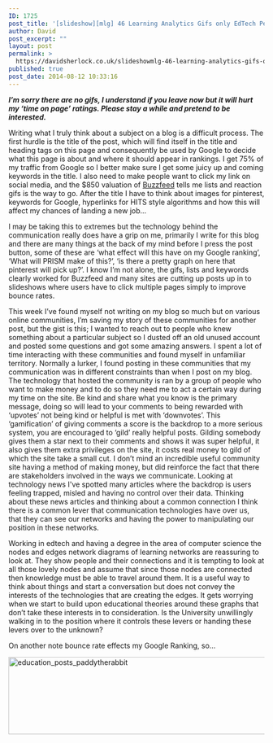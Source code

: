 ```yaml
---
ID: 1725
post_title: '[slideshow][mlg] 46 Learning Analytics Gifs only EdTech People Will Understand'
author: David
post_excerpt: ""
layout: post
permalink: >
  https://davidsherlock.co.uk/slideshowmlg-46-learning-analytics-gifs-only-edtech-people-will-understand/
published: true
post_date: 2014-08-12 10:33:16
---
```

<em><strong>I’m sorry there are no gifs, I understand if you leave now but it will hurt my ‘time on page’ ratings. Please stay a while and pretend to be interested.</strong></em>

Writing what I truly think about a subject on a blog is a difficult process. The first hurdle is the title of the post, which will find itself in the title and heading tags on this page and consequently be used by Google to decide what this page is about and where it should appear in rankings. I get 75% of my traffic from Google so I better make sure I get some juicy up and coming keywords in the title. I also need to make people want to click my link on social media, and the $850 valuation of <a href="http://www.cityam.com/1407775210/how-buzzfeed-s-850m-valuation-shows-commercial-power-cat-lists">Buzzfeed</a> tells me lists and reaction gifs is the way to go. After the title I have to think about images for pinterest, keywords for Google, hyperlinks for HITS style algorithms and how this will affect my chances of landing a new job...

<!--more-->

I may be taking this to extremes but the technology behind the communication really does have a grip on me, primarily I write for this blog and there are many things at the back of my mind before I press the post button, some of these are ‘what effect will this have on my Google ranking’, ‘What will PRISM make of this?’, ‘is there a pretty graph on here that pinterest will pick up?’. I know I’m not alone, the gifs, lists and keywords clearly worked for Buzzfeed and many sites are cutting up posts up in to slideshows where users have to click multiple pages simply to improve bounce rates.

This week I’ve found myself not writing on my blog so much but on various online communities, I’m saving my story of these communities for another post, but the gist is this; I wanted to reach out to people who knew something about a particular subject so I dusted off an old unused account and posted some questions and got some amazing answers. I spent a lot of time interacting with these communities and found myself in unfamiliar territory. Normally a lurker, I found posting in these communities that my communication was in different constraints than when I post on my blog. The technology that hosted the community is ran by a group of people who want to make money and to do so they need me to act a certain way during my time on the site. Be kind and share what you know is the primary message, doing so will lead to your comments to being rewarded with ‘upvotes’ not being kind or helpful is met with ‘downvotes’. This ‘gamification’ of giving comments a score is the backdrop to a more serious system, you are encouraged to ‘gild’ really helpful posts. Gilding somebody gives them a star next to their comments and shows it was super helpful, it also gives them extra privileges on the site, it costs real money to gild of which the site take a small cut. I don’t mind an incredible useful community site having a method of making money, but did reinforce the fact that there are stakeholders involved in the ways we communicate. Looking at technology news I've spotted many articles where the backdrop is users feeling trapped, misled and having no control over their data. Thinking about these news articles and thinking about a common connection I think there is a common lever that communication technologies have over us,  that they can see our networks and having the power to manipulating our position in these networks.

Working in edtech and having a degree in the area of computer science the nodes and edges network diagrams of learning networks are reassuring to look at. They show people and their connections and it is tempting to look at all those lovely nodes and assume that since those nodes are connected then knowledge must be able to travel around them. It is a useful way to think about things and start a conversation but does not convey the interests of the technologies that are creating the edges. It gets worrying when we start to build upon educational theories around these graphs that don’t take these interests in to consideration. Is the University unwillingly walking in to the position where it controls these levers or handing these levers over to the unknown?

On another note bounce rate effects my Google Ranking, so…

<a title="Education" href="http://davidsherlock.co.uk/education/"><img class="alignleft wp-image-1726 size-full" src="http://davidsherlock.co.uk/wp-content/uploads/2014/08/educaqtion_posts_paddytherabbit.png" alt="education_posts_paddytherabbit" width="690" height="152" /></a>